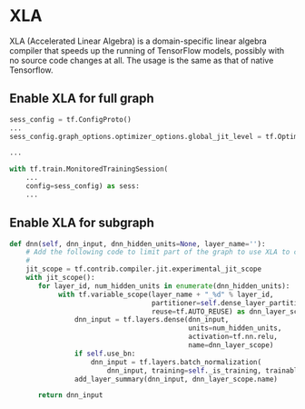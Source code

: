 # XLA

XLA (Accelerated Linear Algebra) is a domain-specific linear algebra compiler that speeds up the running of TensorFlow models, possibly with no source code changes at all. The usage is the same as that of native Tensorflow.

## Enable XLA for full graph
```python
sess_config = tf.ConfigProto()
...
sess_config.graph_options.optimizer_options.global_jit_level = tf.OptimizerOptions.ON_1

...

with tf.train.MonitoredTrainingSession(
    ...
    config=sess_config) as sess:
    ...

```

## Enable XLA for subgraph
```python
def dnn(self, dnn_input, dnn_hidden_units=None, layer_name=''):
    # Add the following code to limit part of the graph to use XLA to compile.
    #
    jit_scope = tf.contrib.compiler.jit.experimental_jit_scope
    with jit_scope():
       for layer_id, num_hidden_units in enumerate(dnn_hidden_units):
            with tf.variable_scope(layer_name + "_%d" % layer_id,
                                   partitioner=self.dense_layer_partitioner,
                                   reuse=tf.AUTO_REUSE) as dnn_layer_scope:
                dnn_input = tf.layers.dense(dnn_input,
                                            units=num_hidden_units,
                                            activation=tf.nn.relu,
                                            name=dnn_layer_scope)
                if self.use_bn:
                    dnn_input = tf.layers.batch_normalization(
                        dnn_input, training=self._is_training, trainable=True)
                add_layer_summary(dnn_input, dnn_layer_scope.name)

       return dnn_input
```
